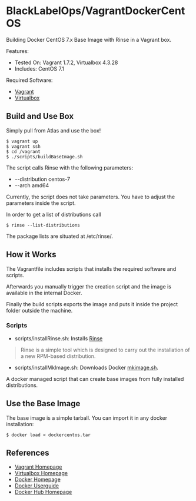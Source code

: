# BlackLabelOps/VagrantDockerCentOS

Building Docker CentOS 7.x Base Image with Rinse in a Vagrant box.

Features:

* Tested On: Vagrant 1.7.2, Virtualbox 4.3.28
* Includes: CentOS 7.1

Required Software:

* [Vagrant](https://www.vagrantup.com/)
* [Virtualbox](https://www.virtualbox.org/)

## Build and Use Box

Simply pull from Atlas and use the box!

~~~~
$ vagrant up
$ vagrant ssh
$ cd /vagrant
$ ./scripts/buildBaseImage.sh
~~~~    

The script calls Rinse with the following parameters:
 
* --distribution centos-7 
* --arch amd64

Currently, the script does not take parameters. You have to adjust the parameters inside the script.

In order to get a list of distributions call

~~~~
$ rinse --list-distributions
~~~~  

The package lists are situated at /etc/rinse/.

## How it Works

The Vagrantfile includes scripts that installs the required software and scripts. 

Afterwards you manually trigger the creation script and the image is available in the internal Docker.

Finally the build scripts exports the image and puts it inside the project folder outside the machine.

### Scripts

* scripts/installRinse.sh: Installs [Rinse](http://collab-maint.alioth.debian.org/rinse/) 

> Rinse is a simple tool which is designed to carry out the installation of a new RPM-based distribution.

* scripts/installMkImage.sh: Downloads Docker [mkimage.sh](https://github.com/docker/docker/tree/master/contrib). 

A docker managed script that can create base images from fully installed distributions.

## Use the Base Image

The base image is a simple tarball. You can import it in any docker installation:

~~~~
$ docker load < dockercentos.tar
~~~~  

## References

* [Vagrant Homepage](https://www.vagrantup.com/)
* [Virtualbox Homepage](https://www.virtualbox.org/)
* [Docker Homepage](https://www.docker.com/)
* [Docker Userguide](https://docs.docker.com/userguide/)
* [Docker Hub Homepage](https://registry.hub.docker.com)



